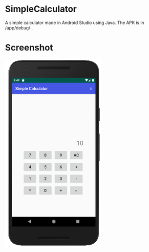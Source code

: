 # SimpleCalculator
A simple calculator made in Android Studio using Java.
The APK is in /app/debug/ .

# Screenshot

![Alt text](screenshots/app.png)
